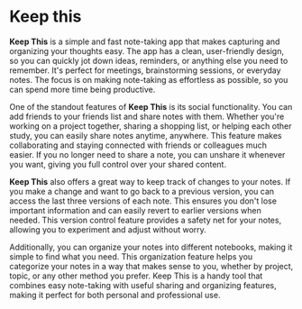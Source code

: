 # Keep this

**Keep This** is a simple and fast note-taking app that makes capturing and organizing your thoughts easy. The app has a clean, user-friendly design, so you can quickly jot down ideas, reminders, or anything else you need to remember. 
It's perfect for meetings, brainstorming sessions, or everyday notes. The focus is on making note-taking as effortless as possible, so you can spend more time being productive.

One of the standout features of **Keep This** is its social functionality. You can add friends to your friends list and share notes with them. Whether you're working on a project together, sharing a shopping list, or helping each other study, you can easily share notes anytime, anywhere. This feature makes collaborating and staying connected with friends or colleagues much easier. 
If you no longer need to share a note, you can unshare it whenever you want, giving you full control over your shared content.

**Keep This** also offers a great way to keep track of changes to your notes. If you make a change and want to go back to a previous version, you can access the last three versions of each note. 
This ensures you don't lose important information and can easily revert to earlier versions when needed. 
This version control feature provides a safety net for your notes, allowing you to experiment and adjust without worry.

Additionally, you can organize your notes into different notebooks, making it simple to find what you need. 
This organization feature helps you categorize your notes in a way that makes sense to you, whether by project, topic, or any other method you prefer. 
Keep This is a handy tool that combines easy note-taking with useful sharing and organizing features, making it perfect for both personal and professional use.
